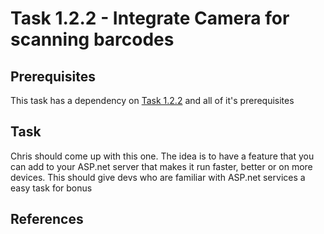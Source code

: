 # Task 1.2.2 - Integrate Camera for scanning barcodes## Prerequisites This task has a dependency on [Task 1.2.2](122_Add_WIndows_Features.md) and all of it's prerequisites## Task Chris should come up with this one.  The idea is to have a feature that you can add to your ASP.net server that makes it run faster, better or on more devices.  This should give devs who are familiar with ASP.net services a easy task for bonus## References